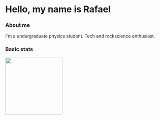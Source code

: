 <h1>Hello, my name is Rafael</h1>

### About me
I'm a undergraduate physics student. Tech and rockscience enthusiast.

### Basic stats
<div>
  <img align="center" height="180em" src="https://github-readme-stats.vercel.app/api/top-langs/?username=rafaelferracini&layout=compact&langs_count=16&theme=great-gatsby"/>
</div>


